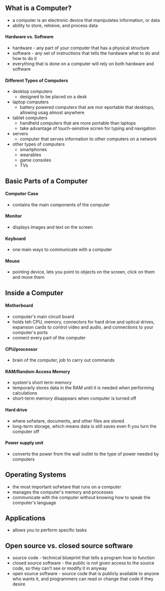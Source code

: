 ## What is a Computer?

- a computer is an electronic device that manipulates information, or data
- ability to store, retreive, and process data

#### Hardware vs. Software

- hardware - any part of your computer that has a physical structure
- software - any set of instructions that tells the hardware what to do and how to do it
- everything that is done on a computer will rely on both hardware and software

#### Different Types of Computers

- desktop computers
  - designed to be placed on a desk
- laptop computers
  - battery powered computers that are mor eportable that desktops, allowing usag almost anywhere
- tablet computers
  - handheld computers that are more portable than laptops
  - take advantage of touch-senstive scrren for typing and navigation
- servers
  - computer that serves information to other computers on a network
- other types of computers
  - smartphones
  - wearables
  - game consoles
  - TVs


## Basic Parts of a Computer

#### Computer Case

- contains the main components of the computer

#### Monitor

- displays images and text on the screen

#### Keyboard

- one main ways to communicate with a computer

#### Mouse

- pointing device, lets you point to objects on the screen, click on them and move them

## Inside a Computer

#### Motherboard

- computer's main circuit board
- holds teh CPU, memory, connectors for hard drive and optical drives, expansion cards to control video and audio, and connections to your computer's ports
- connect every part of the computer

#### CPU/processor

- brain of the computer, job to carry out commands

#### RAM/Random Access Memory

- system's short term memory
- temporarly stores data in the RAM until it is needed when performing calculations
- short-term memory disappears when computer is turned off

#### Hard drive

- where sofwtare, documents, and other files are stored
- long-term storage, which means data is still saves even fi you turn the computer off

#### Power supply unit

- converts the power from the wall outlet to the type of power needed by computers

## Operating Systems

- the most important sofwtare that runs on a computer
- manages the computer's memory and processes
- communicate with the computer without knowing how to speak the computer's language

## Applications

- allows you to perform specific tasks

## Open source vs. closed source software

- source code - technical blueprint that tells a program how to function
- closed source software - the public is not given access to the source code, so they can't see or modify it in anyway
- open source software - source code that is publicly available to anyone who wants it, and programmers can read or change that code if they desire

